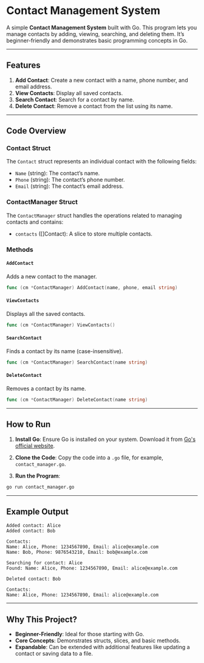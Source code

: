 # Contact Management System

A simple **Contact Management System** built with Go. This program lets you manage contacts by adding, viewing, searching, and deleting them. It’s beginner-friendly and demonstrates basic programming concepts in Go.

---

## Features

1. **Add Contact**: Create a new contact with a name, phone number, and email address.
2. **View Contacts**: Display all saved contacts.
3. **Search Contact**: Search for a contact by name.
4. **Delete Contact**: Remove a contact from the list using its name.

---

## Code Overview

### Contact Struct
The `Contact` struct represents an individual contact with the following fields:
- `Name` (string): The contact’s name.
- `Phone` (string): The contact’s phone number.
- `Email` (string): The contact’s email address.

### ContactManager Struct
The `ContactManager` struct handles the operations related to managing contacts and contains:
- `contacts` ([]Contact): A slice to store multiple contacts.

### Methods

#### `AddContact`
Adds a new contact to the manager.
```go
func (cm *ContactManager) AddContact(name, phone, email string)
```

#### `ViewContacts`
Displays all the saved contacts.
```go
func (cm *ContactManager) ViewContacts()
```

#### `SearchContact`
Finds a contact by its name (case-insensitive).
```go
func (cm *ContactManager) SearchContact(name string)
```

#### `DeleteContact`
Removes a contact by its name.
```go
func (cm *ContactManager) DeleteContact(name string)
```

---

## How to Run

1. **Install Go**: Ensure Go is installed on your system. Download it from [Go's official website](https://golang.org/dl/).

2. **Clone the Code**: Copy the code into a `.go` file, for example, `contact_manager.go`.

3. **Run the Program**:
```bash
go run contact_manager.go
```

---

## Example Output

```
Added contact: Alice
Added contact: Bob

Contacts:
Name: Alice, Phone: 1234567890, Email: alice@example.com
Name: Bob, Phone: 9876543210, Email: bob@example.com

Searching for contact: Alice
Found: Name: Alice, Phone: 1234567890, Email: alice@example.com

Deleted contact: Bob

Contacts:
Name: Alice, Phone: 1234567890, Email: alice@example.com
```

---

## Why This Project?

- **Beginner-Friendly**: Ideal for those starting with Go.
- **Core Concepts**: Demonstrates structs, slices, and basic methods.
- **Expandable**: Can be extended with additional features like updating a contact or saving data to a file.


